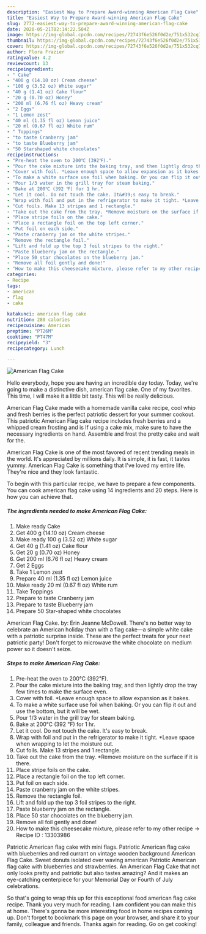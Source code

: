 ```yaml
---
description: "Easiest Way to Prepare Award-winning American Flag Cake"
title: "Easiest Way to Prepare Award-winning American Flag Cake"
slug: 2772-easiest-way-to-prepare-award-winning-american-flag-cake
date: 2020-05-21T02:14:22.504Z
image: https://img-global.cpcdn.com/recipes/72743f6e526f0d2e/751x532cq70/american-flag-cake-recipe-main-photo.jpg
thumbnail: https://img-global.cpcdn.com/recipes/72743f6e526f0d2e/751x532cq70/american-flag-cake-recipe-main-photo.jpg
cover: https://img-global.cpcdn.com/recipes/72743f6e526f0d2e/751x532cq70/american-flag-cake-recipe-main-photo.jpg
author: Flora Frazier
ratingvalue: 4.2
reviewcount: 13
recipeingredient:
- " Cake"
- "400 g (14.10 oz) Cream cheese"
- "100 g (3.52 oz) White sugar"
- "40 g (1.41 oz) Cake flour"
- "20 g (0.70 oz) Honey"
- "200 ml (6.76 fl oz) Heavy cream"
- "2 Eggs"
- "1 Lemon zest"
- "40 ml (1.35 fl oz) Lemon juice"
- "20 ml (0.67 fl oz) White rum"
- " Toppings"
- "to taste Cranberry jam"
- "to taste Blueberry jam"
- "50 Starshaped white chocolates"
recipeinstructions:
- "Pre-heat the oven to 200℃ (392℉)."
- "Pour the cake mixture into the baking tray, and then lightly drop the tray few times to make the surface even."
- "Cover with foil. *Leave enough space to allow expansion as it bakes."
- "To make a white surface use foil when baking. Or you can flip it out and use the bottom, but it will be wet."
- "Pour 1/3 water in the grill tray for steam baking."
- "Bake at 200℃ (392 ℉) for 1 hr."
- "Let it cool. Do not touch the cake. It&#39;s easy to break."
- "Wrap with foil and put in the refrigerator to make it tight. *Leave space when wrapping to let the moisture out."
- "Cut foils. Make 13 stripes and 1 rectangle."
- "Take out the cake from the tray. *Remove moisture on the surface if it is there."
- "Place stripe foils on the cake."
- "Place a rectangle foil on the top left corner."
- "Put foil on each side."
- "Paste cranberry jam on the white stripes."
- "Remove the rectangle foil."
- "Lift and fold up the top 3 foil stripes to the right."
- "Paste blueberry jam on the rectangle."
- "Place 50 star chocolates on the blueberry jam."
- "Remove all foil gently and done!"
- "How to make this cheesecake mixture, please refer to my other recipe → Recipe ID : 13303986"
categories:
- Recipe
tags:
- american
- flag
- cake

katakunci: american flag cake 
nutrition: 280 calories
recipecuisine: American
preptime: "PT26M"
cooktime: "PT47M"
recipeyield: "3"
recipecategory: Lunch

---
```



![American Flag Cake](https://img-global.cpcdn.com/recipes/72743f6e526f0d2e/751x532cq70/american-flag-cake-recipe-main-photo.jpg)

Hello everybody, hope you are having an incredible day today. Today, we're going to make a distinctive dish, american flag cake. One of my favorites. This time, I will make it a little bit tasty. This will be really delicious.

American Flag Cake made with a homemade vanilla cake recipe, cool whip and fresh berries is the perfect patriotic dessert for your summer cookout. This patriotic American Flag cake recipe includes fresh berries and a whipped cream frosting and is If using a cake mix, make sure to have the necessary ingredients on hand. Assemble and frost the pretty cake and wait for the.

American Flag Cake is one of the most favored of recent trending meals in the world. It's appreciated by millions daily. It is simple, it is fast, it tastes yummy. American Flag Cake is something that I've loved my entire life. They're nice and they look fantastic.


To begin with this particular recipe, we have to prepare a few components. You can cook american flag cake using 14 ingredients and 20 steps. Here is how you can achieve that.

<!--inarticleads1-->

##### The ingredients needed to make American Flag Cake:

1. Make ready  Cake
1. Get 400 g (14.10 oz) Cream cheese
1. Make ready 100 g (3.52 oz) White sugar
1. Get 40 g (1.41 oz) Cake flour
1. Get 20 g (0.70 oz) Honey
1. Get 200 ml (6.76 fl oz) Heavy cream
1. Get 2 Eggs
1. Take 1 Lemon zest
1. Prepare 40 ml (1.35 fl oz) Lemon juice
1. Make ready 20 ml (0.67 fl oz) White rum
1. Take  Toppings
1. Prepare to taste Cranberry jam
1. Prepare to taste Blueberry jam
1. Prepare 50 Star-shaped white chocolates


American Flag Cake. by: Erin Jeanne McDowell. There&#39;s no better way to celebrate an American holiday than with a flag cake—a simple white cake with a patriotic surprise inside. These are the perfect treats for your next patriotic party! Don&#39;t forget to microwave the white chocolate on medium power so it doesn&#39;t seize. 

<!--inarticleads2-->

##### Steps to make American Flag Cake:

1. Pre-heat the oven to 200℃ (392℉).
1. Pour the cake mixture into the baking tray, and then lightly drop the tray few times to make the surface even.
1. Cover with foil. *Leave enough space to allow expansion as it bakes.
1. To make a white surface use foil when baking. Or you can flip it out and use the bottom, but it will be wet.
1. Pour 1/3 water in the grill tray for steam baking.
1. Bake at 200℃ (392 ℉) for 1 hr.
1. Let it cool. Do not touch the cake. It&#39;s easy to break.
1. Wrap with foil and put in the refrigerator to make it tight. *Leave space when wrapping to let the moisture out.
1. Cut foils. Make 13 stripes and 1 rectangle.
1. Take out the cake from the tray. *Remove moisture on the surface if it is there.
1. Place stripe foils on the cake.
1. Place a rectangle foil on the top left corner.
1. Put foil on each side.
1. Paste cranberry jam on the white stripes.
1. Remove the rectangle foil.
1. Lift and fold up the top 3 foil stripes to the right.
1. Paste blueberry jam on the rectangle.
1. Place 50 star chocolates on the blueberry jam.
1. Remove all foil gently and done!
1. How to make this cheesecake mixture, please refer to my other recipe → Recipe ID : 13303986


Patriotic American flag cake with mini flags. Patriotic American flag cake with blueberries and red currant on vintage wooden background American Flag Cake. Sweet donuts isolated over waving american Patriotic American flag cake with blueberries and strawberries. An American Flag Cake that not only looks pretty and patriotic but also tastes amazing? And it makes an eye-catching centerpiece for your Memorial Day or Fourth of July celebrations. 

So that's going to wrap this up for this exceptional food american flag cake recipe. Thank you very much for reading. I am confident you can make this at home. There's gonna be more interesting food in home recipes coming up. Don't forget to bookmark this page on your browser, and share it to your family, colleague and friends. Thanks again for reading. Go on get cooking!
